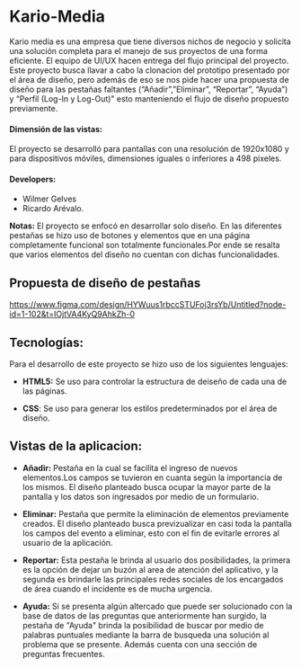 
# Kario-Media
Kario media es una empresa que tiene diversos nichos de negocio y solicita una solución completa para el manejo de sus proyectos de una forma eficiente. El equipo de UI/UX hacen entrega del flujo principal del proyecto. Este proyecto busca llavar a cabo la clonacion del prototipo presentado por el área de diseño, pero además de eso se nos pide hacer una propuesta de diseño para las pestañas faltantes  (“Añadir”,”Eliminar”, “Reportar”, “Ayuda”) y “Perfil (Log-In y Log-Out)" esto manteniendo el flujo de diseño propuesto previamente. 

#### Dimensión de las vistas: 
El proyecto se desarrolló para pantallas con una resolución de 1920x1080  y para dispositivos móviles, dimensiones iguales o inferiores a 498 pixeles.

#### Developers:

* Wilmer Gelves
* Ricardo Arévalo.

**Notas:**  El proyecto se enfocó en desarrollar solo diseño. En las diferentes pestañas se hizo uso de botones y elementos que en una página completamente funcional son totalmente funcionales.Por ende se resalta que varios elementos del diseño no cuentan con dichas funcionalidades. 

## Propuesta de diseño de pestañas


https://www.figma.com/design/HYWuus1rbccSTUFoj3rsYb/Untitled?node-id=1-102&t=IOjtVA4KyQ9AhkZh-0

## Tecnologías:

Para el desarrollo de este proyecto se hizo uso de los siguientes lenguajes:

- **HTML5:** Se uso para controlar la estructura de deiseño de cada una de las páginas.

- **CSS**: Se uso para generar los estilos predeterminados por el área de diseño. 


## Vistas de la aplicacion: 
- **Añadir:** Pestaña en la cual se facilita el ingreso de nuevos elementos.Los campos se tuvieron en cuanta según la importancia de los mismos. El diseño planteado busca ocupar la mayor parte de la pantalla y los datos son ingresados por medio de un formulario.

- **Eliminar:** Pestaña que permite la eliminación de elementos previamente creados. El diseño planteado busca previzualizar en casi toda la pantalla los campos del evento a eliminar, esto con el fin de evitarle errores al usuario de la aplicación.

- **Reportar:** Esta pestaña le brinda al usuario dos posibilidades, la primera es la opción de dejar un buzón al area de atención del aplicativo, y la segunda es brindarle las principales redes sociales de los encargados de área cuando el incidente es de mucha urgencia. 

- **Ayuda:** Si se presenta algún altercado que puede ser solucionado con la base de datos de las preguntas que anteriormente han surgido, la pestaña de "Ayuda" brinda la posibilidad de buscar por medio de palabras puntuales mediante la barra de busqueda una solución al problema que se presente. Además cuenta con una sección de preguntas frecuentes. 